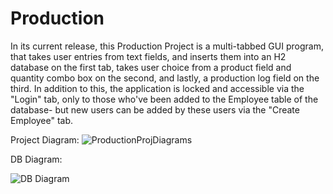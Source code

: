 # Production

In its current release, this Production Project is a multi-tabbed GUI program, 
that takes user entries from text fields, and inserts them into an H2 database on the first tab,
takes user choice from a product field and quantity combo box on the second, and lastly, a production log field on the third. 
In addition to this, the application is locked and accessible via the "Login" tab, only to those who've been added to the Employee
table of the database- but new users can be added by these users via the "Create Employee" tab. 

Project Diagram:
![ProductionProjDiagrams](https://user-images.githubusercontent.com/47838762/100519882-b05a4d80-3168-11eb-8e0a-dd16b3443eae.PNG)

DB Diagram:

![DB Diagram](https://user-images.githubusercontent.com/47838762/100519884-b3553e00-3168-11eb-9dce-12d2e842db5e.PNG)

